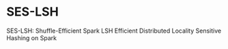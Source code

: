 # SES-LSH
SES-LSH: Shuffle-Efficient Spark LSH
Efficient Distributed Locality Sensitive Hashing on Spark

